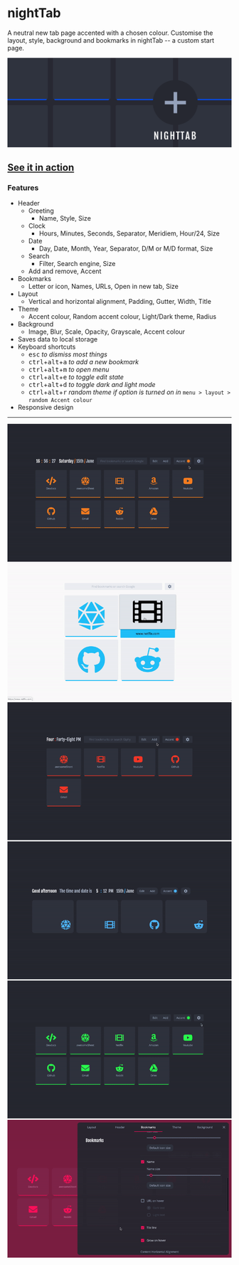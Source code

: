 # nightTab
A neutral new tab page accented with a chosen colour. Customise the layout, style, background and bookmarks in nightTab -- a custom start page.

[![nightTab Demo](banners/banner-1400-560.png)](https://zombiefox.github.io/nightTab/)

## [See it in action](https://zombiefox.github.io/nightTab/)

### Features
- Header
  - Greeting
    - Name, Style, Size
  - Clock
    - Hours, Minutes, Seconds, Separator, Meridiem, Hour/24, Size
  - Date
    - Day, Date, Month, Year, Separator, D/M or M/D format, Size
  - Search
    - Filter, Search engine, Size
  - Add and remove, Accent
- Bookmarks
  - Letter or icon, Names, URLs, Open in new tab, Size
- Layout
  - Vertical and horizontal alignment, Padding, Gutter, Width, Title
- Theme
  - Accent colour, Random accent colour, Light/Dark theme, Radius
- Background
  - Image, Blur, Scale, Opacity, Grayscale, Accent colour
- Saves data to local storage
- Keyboard shortcuts
  - <kbd>esc</kbd> *to dismiss most things*
  - <kbd>ctrl</kbd>+<kbd>alt</kbd>+<kbd>a</kbd> *to add a new bookmark*
  - <kbd>ctrl</kbd>+<kbd>alt</kbd>+<kbd>m</kbd> *to open menu*
  - <kbd>ctrl</kbd>+<kbd>alt</kbd>+<kbd>e</kbd> *to toggle edit state*
  - <kbd>ctrl</kbd>+<kbd>alt</kbd>+<kbd>d</kbd> *to toggle dark and light mode*
  - <kbd>ctrl</kbd>+<kbd>alt</kbd>+<kbd>r</kbd> *random theme if option is turned on in* `menu > layout > random Accent colour`
- Responsive design

---
[![nightTab Demo](screenshots/demo-001.gif)](https://zombiefox.github.io/nightTab/)
[![nightTab Demo](screenshots/demo-002.gif)](https://zombiefox.github.io/nightTab/)
[![nightTab Demo](screenshots/demo-003.gif)](https://zombiefox.github.io/nightTab/)
[![nightTab Demo](screenshots/demo-004.gif)](https://zombiefox.github.io/nightTab/)
[![nightTab Demo](screenshots/demo-005.gif)](https://zombiefox.github.io/nightTab/)
[![nightTab Demo](screenshots/demo-006.gif)](https://zombiefox.github.io/nightTab/)

